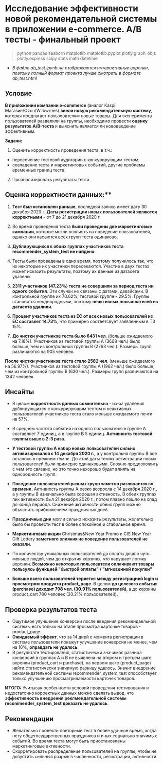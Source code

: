 # Исследование эффективности новой рекомендательной системы в приложении e-commerce. А/В тесты - финальный проект

> python pandas seaborn matplotlib matplotlib.pyplot plotly.graph_objs plotly.express scipy stats math datetime

* _В файле ab_test.ipynb не отображаются интерактивные воронки, поэтому полный формат проекта лучше смотреть в формате ab_test.html_

## Условие

**В приложении компании e-commerce** (аналог Kaspi Магазин/Ozon/Wilbwrries) **ввели новую рекомендательную систему**, которая предлагает пользователям новые товары. Для эксперимента пользователей разделили на группы, необходимо провести **оценку результатов A/B-теста** и выяснить является ли нововведение эффективным.

**Задачи:**
1) Оценить корректность проведения теста, в т.ч.:
- пересечение тестовой аудитории с конкурирующим тестом;
- совпадение теста и маркетинговых событий, другие проблемы временных границ теста.

2) Проанализировать результаты теста.

## Оценка корректности данных:**
1) **Тест был остановлен раньше**, последняя запись имеет дату 30 декабря 2020 г. **Даты регистрации новых пользователей являются корректными** - от 7 до 21 декабря 2020 г.

2) Во время проведения теста **были проведены две маркетинговые кампании**, которые могли повлиять на поведение пользователей, однако они касаются всех групп теста одинаково.

3) **Дублирующихся в обоих группах участников теста recommender_system_test не найдено**.

4) Тесты были проведены в одно время, поэтому получилось так, что их некоторые их участники пересекаются. Участие в двух тестах может исказить результаты, поэтому их данные из датасета удалены.

5) **2311 участников (47.23%) теста не совершили за период теста ни одного события**. Эти случаи не связаны с датами, девайсами. В контрольной группе их 70.62%, тестовой группе - 29.5%. Группы становятся неоднородными, поэтому **неактивных пользователей из датасета удалили**. 

6) **Процент участников теста из ЕС от всех новых пользователей из ЕС составяет 14.73%**, что примерно соответсвует заявленным в ТЗ 15%.

7) **До чистки участников теста было 6431 чел**. (больше ожидаемого на 7.18%). Участников из тестовой группы A (3668 чел.) было больше, чем из контрольной группы B (2763 чел.). Размеры групп различаются на 905 человек.

**После чистки участников теста стало 2582 чел**. (меньше ожидаемого на 56.97%). Участников из тестовой группы A (1962 чел.) было больше, чем из контрольной группы B (620 чел.). Размеры групп различаются на 1342 человек.

## Инсайты

- В целом **корректность данных сомнительна** - из-за удаления дублирующихся с конкурирующим тестом и неактивных пользователей участников теста стало меньше ожидаемого почти на 57%.
- В среднем частота событий на одного пользователя в группе A составляет 7 единиц, а в группе B 5 единиц. **Активность тестовой группы выше в 2-3 раза.**

- **У тестовой группы A набор новых пользователей сильно активизировался с 14 декабря 2020 г.**, а у контрольно группы B все осталось в прежнем темпе. До этой даты темпы регистрации новых пользователей были примерно одинаковыми. Сложно предположить с чем это связано, но это точно нехорошо будет влиять на однородность групп.

- **Поведение пользователей разных групп заметно различается во времени.** Активность группы A резко возросла с 14 декабря 2020 г., а у группы B изначально была хорошая активность. В обеих группах пик активности был 21 декабря 2020 г., потом плавно пошло на спад до конца периода. Снижение активности обеих групп  можно объяснить приближением праздничных дней. 

- **Праздничные дни** могли сильно исказить результаты, желательно было бы провести тест в более спокойное и стабильное время.

- **Маркетинговые акции** Christmas&New Year Promo и CIS New Year Gift Lottery **заметного влияния не поведение пользователей не оказали**. 

- По количеству уникальных пользователей до оплаты дошло чуть меньше людей, чем до открытия корзины, что нарушает логику воронки. **Возможно некоторые пользователи оплачивают товары пользуясь функцией "быстрой оплаты" / "мгновенной покупки"**

- **Больше всего пользователей теряется между регистрацией login и просмотром продукта product_page**. В целом **до целевого события (purchase) доходит 798 чел. (30.91% пользователей)**, а до корзины product_cart 780 человек (30.21% пользователей). 

## Проверка результатов теста

- Ощутимое улучшение конверсии после введения рекомендаельной системы есть только на этапе просмотра карточке товаров - product_page.
- **Ожидаемый эффект**, что за 14 дней с момента регистрации в системе пользователи покажут улучшение конверсии не менее, чем на 10%, **оправдать не удалось**. 
- В результате тестирования, статистически значимая разница конверсий в группах А и В не выявлена на втором и третьем шаге воронки (product_cart и purchase), на первом шаге (product_page) найти статистически значимую разницу удалось. Значит внедрение рекомендательной системы recommender_system_test способствует только улучшению просматриваемости карточек товаров. 

**ИТОГО:** Учитывая особенности условий проведения тестирования и недостаточно корректных данных можно сделать вывод, что **эффективность внедрения реклмендательной системы recommender_system_test доказать не удалось**.

## Рекомендации
- Желательно провести повторный тест в более удачное время, когда нету общегосударственных праздников и иных социально значимых событий. Во время теста могут быть приостановлены маркетинговые активности. 
- Скорретировать распределение пользователей на группы, чтобы не допустить сильный разрыв в численности, регистрации, активности.
